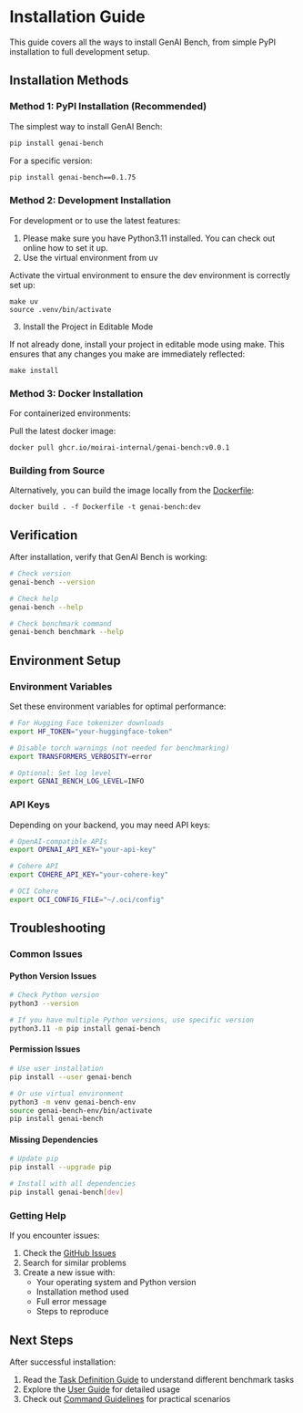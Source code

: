 # Installation Guide

This guide covers all the ways to install GenAI Bench, from simple PyPI installation to full development setup.

## Installation Methods

### Method 1: PyPI Installation (Recommended)

The simplest way to install GenAI Bench:

```bash
pip install genai-bench
```

For a specific version:

```bash
pip install genai-bench==0.1.75
```

### Method 2: Development Installation

For development or to use the latest features:

1. Please make sure you have Python3.11 installed. You can check out online how to set it up.
2. Use the virtual environment from uv

Activate the virtual environment to ensure the dev environment is correctly set up:

```shell
make uv
source .venv/bin/activate
```

3. Install the Project in Editable Mode

If not already done, install your project in editable mode using make. This ensures that any changes you make are immediately reflected:

```shell
make install
```

### Method 3: Docker Installation

For containerized environments:

Pull the latest docker image:

```shell
docker pull ghcr.io/moirai-internal/genai-bench:v0.0.1
```

### Building from Source

Alternatively, you can build the image locally from the [Dockerfile](https://github.com/sgl-project/genai-bench/blob/main/Dockerfile):

```shell
docker build . -f Dockerfile -t genai-bench:dev
```

## Verification

After installation, verify that GenAI Bench is working:

```bash
# Check version
genai-bench --version

# Check help
genai-bench --help

# Check benchmark command
genai-bench benchmark --help
```

## Environment Setup

### Environment Variables

Set these environment variables for optimal performance:

```bash
# For Hugging Face tokenizer downloads
export HF_TOKEN="your-huggingface-token"

# Disable torch warnings (not needed for benchmarking)
export TRANSFORMERS_VERBOSITY=error

# Optional: Set log level
export GENAI_BENCH_LOG_LEVEL=INFO
```

### API Keys

Depending on your backend, you may need API keys:

```bash
# OpenAI-compatible APIs
export OPENAI_API_KEY="your-api-key"

# Cohere API
export COHERE_API_KEY="your-cohere-key"

# OCI Cohere
export OCI_CONFIG_FILE="~/.oci/config"
```

## Troubleshooting

### Common Issues

#### Python Version Issues
```bash
# Check Python version
python3 --version

# If you have multiple Python versions, use specific version
python3.11 -m pip install genai-bench
```

#### Permission Issues
```bash
# Use user installation
pip install --user genai-bench

# Or use virtual environment
python3 -m venv genai-bench-env
source genai-bench-env/bin/activate
pip install genai-bench
```

#### Missing Dependencies
```bash
# Update pip
pip install --upgrade pip

# Install with all dependencies
pip install genai-bench[dev]
```

### Getting Help

If you encounter issues:

1. Check the [GitHub Issues](https://github.com/sgl-project/genai-bench/issues)
2. Search for similar problems
3. Create a new issue with:
   - Your operating system and Python version
   - Installation method used
   - Full error message
   - Steps to reproduce

## Next Steps

After successful installation:

1. Read the [Task Definition Guide](task-definition.md) to understand different benchmark tasks
2. Explore the [User Guide](../user-guide/run-benchmark.md) for detailed usage
3. Check out [Command Guidelines](command-guidelines.md) for practical scenarios 